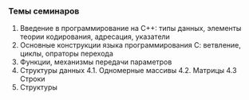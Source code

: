 ### Темы семинаров

1. Введение в программирование на С++: типы данных, элементы теории кодирования, адресация, указатели
2. Основные конструкции языка программирования С: ветвление, циклы, опраторы перехода
3. Функции, механизмы передачи параметров
4. Структуры данных
  4.1. Одномерные массивы
  4.2. Матрицы
  4.3 Строки
5. Структуры
